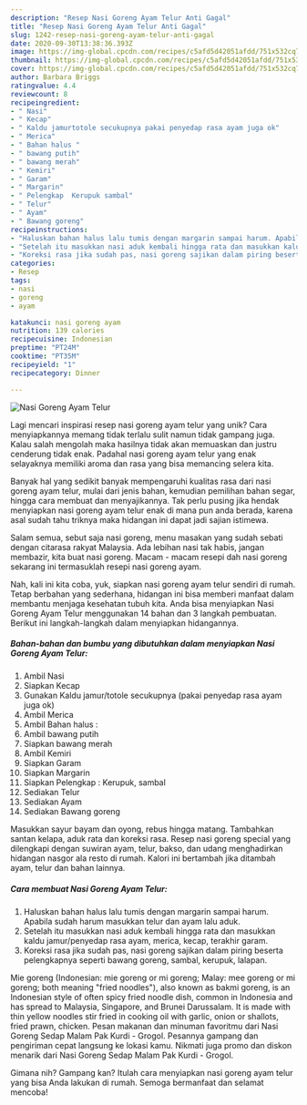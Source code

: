 ```yaml
---
description: "Resep Nasi Goreng Ayam Telur Anti Gagal"
title: "Resep Nasi Goreng Ayam Telur Anti Gagal"
slug: 1242-resep-nasi-goreng-ayam-telur-anti-gagal
date: 2020-09-30T13:38:36.393Z
image: https://img-global.cpcdn.com/recipes/c5afd5d42051afdd/751x532cq70/nasi-goreng-ayam-telur-foto-resep-utama.jpg
thumbnail: https://img-global.cpcdn.com/recipes/c5afd5d42051afdd/751x532cq70/nasi-goreng-ayam-telur-foto-resep-utama.jpg
cover: https://img-global.cpcdn.com/recipes/c5afd5d42051afdd/751x532cq70/nasi-goreng-ayam-telur-foto-resep-utama.jpg
author: Barbara Briggs
ratingvalue: 4.4
reviewcount: 8
recipeingredient:
- " Nasi"
- " Kecap"
- " Kaldu jamurtotole secukupnya pakai penyedap rasa ayam juga ok"
- " Merica"
- " Bahan halus "
- " bawang putih"
- " bawang merah"
- " Kemiri"
- " Garam"
- " Margarin"
- " Pelengkap  Kerupuk sambal"
- " Telur"
- " Ayam"
- " Bawang goreng"
recipeinstructions:
- "Haluskan bahan halus lalu tumis dengan margarin sampai harum. Apabila sudah harum masukkan telur dan ayam lalu aduk."
- "Setelah itu masukkan nasi aduk kembali hingga rata dan masukkan kaldu jamur/penyedap rasa ayam, merica, kecap, terakhir garam."
- "Koreksi rasa jika sudah pas, nasi goreng sajikan dalam piring beserta pelengkapnya seperti bawang goreng, sambal, kerupuk, lalapan."
categories:
- Resep
tags:
- nasi
- goreng
- ayam

katakunci: nasi goreng ayam 
nutrition: 139 calories
recipecuisine: Indonesian
preptime: "PT24M"
cooktime: "PT35M"
recipeyield: "1"
recipecategory: Dinner

---
```



![Nasi Goreng Ayam Telur](https://img-global.cpcdn.com/recipes/c5afd5d42051afdd/751x532cq70/nasi-goreng-ayam-telur-foto-resep-utama.jpg)

Lagi mencari inspirasi resep nasi goreng ayam telur yang unik? Cara menyiapkannya memang tidak terlalu sulit namun tidak gampang juga. Kalau salah mengolah maka hasilnya tidak akan memuaskan dan justru cenderung tidak enak. Padahal nasi goreng ayam telur yang enak selayaknya memiliki aroma dan rasa yang bisa memancing selera kita.

Banyak hal yang sedikit banyak mempengaruhi kualitas rasa dari nasi goreng ayam telur, mulai dari jenis bahan, kemudian pemilihan bahan segar, hingga cara membuat dan menyajikannya. Tak perlu pusing jika hendak menyiapkan nasi goreng ayam telur enak di mana pun anda berada, karena asal sudah tahu triknya maka hidangan ini dapat jadi sajian istimewa.

Salam semua, sebut saja nasi goreng, menu masakan yang sudah sebati dengan citarasa rakyat Malaysia. Ada lebihan nasi tak habis, jangan membazir, kita buat nasi goreng. Macam - macam resepi dah nasi goreng sekarang ini termasuklah resepi nasi goreng ayam.


Nah, kali ini kita coba, yuk, siapkan nasi goreng ayam telur sendiri di rumah. Tetap berbahan yang sederhana, hidangan ini bisa memberi manfaat dalam membantu menjaga kesehatan tubuh kita. Anda bisa menyiapkan Nasi Goreng Ayam Telur menggunakan 14 bahan dan 3 langkah pembuatan. Berikut ini langkah-langkah dalam menyiapkan hidangannya.

<!--inarticleads1-->

##### Bahan-bahan dan bumbu yang dibutuhkan dalam menyiapkan Nasi Goreng Ayam Telur:

1. Ambil  Nasi
1. Siapkan  Kecap
1. Gunakan  Kaldu jamur/totole secukupnya (pakai penyedap rasa ayam juga ok)
1. Ambil  Merica
1. Ambil  Bahan halus :
1. Ambil  bawang putih
1. Siapkan  bawang merah
1. Ambil  Kemiri
1. Siapkan  Garam
1. Siapkan  Margarin
1. Siapkan  Pelengkap : Kerupuk, sambal
1. Sediakan  Telur
1. Sediakan  Ayam
1. Sediakan  Bawang goreng


Masukkan sayur bayam dan oyong, rebus hingga matang. Tambahkan santan kelapa, aduk rata dan koreksi rasa. Resep nasi goreng special yang dilengkapi dengan suwiran ayam, telur, bakso, dan udang menghadirkan hidangan nasgor ala resto di rumah. Kalori ini bertambah jika ditambah ayam, telur dan bahan lainnya. 

<!--inarticleads2-->

##### Cara membuat Nasi Goreng Ayam Telur:

1. Haluskan bahan halus lalu tumis dengan margarin sampai harum. Apabila sudah harum masukkan telur dan ayam lalu aduk.
1. Setelah itu masukkan nasi aduk kembali hingga rata dan masukkan kaldu jamur/penyedap rasa ayam, merica, kecap, terakhir garam.
1. Koreksi rasa jika sudah pas, nasi goreng sajikan dalam piring beserta pelengkapnya seperti bawang goreng, sambal, kerupuk, lalapan.


Mie goreng (Indonesian: mie goreng or mi goreng; Malay: mee goreng or mi goreng; both meaning &#34;fried noodles&#34;), also known as bakmi goreng, is an Indonesian style of often spicy fried noodle dish, common in Indonesia and has spread to Malaysia, Singapore, and Brunei Darussalam. It is made with thin yellow noodles stir fried in cooking oil with garlic, onion or shallots, fried prawn, chicken. Pesan makanan dan minuman favoritmu dari Nasi Goreng Sedap Malam Pak Kurdi - Grogol. Pesannya gampang dan pengiriman cepat langsung ke lokasi kamu. Nikmati juga promo dan diskon menarik dari Nasi Goreng Sedap Malam Pak Kurdi - Grogol. 

Gimana nih? Gampang kan? Itulah cara menyiapkan nasi goreng ayam telur yang bisa Anda lakukan di rumah. Semoga bermanfaat dan selamat mencoba!
